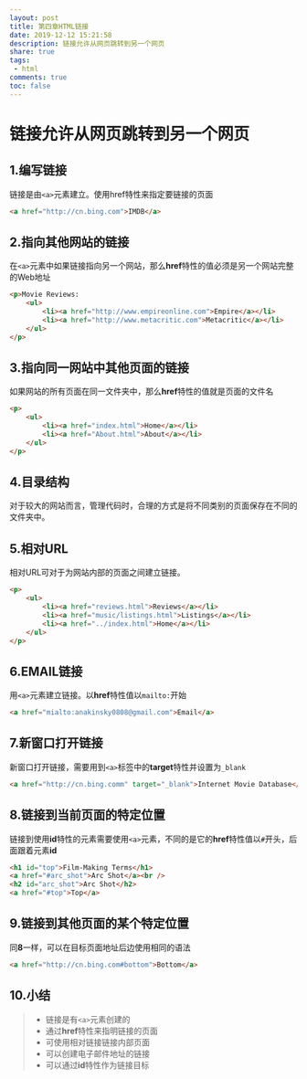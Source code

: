 ```yaml
---
layout: post
title: 第四章HTML链接
date: 2019-12-12 15:21:58
description: 链接允许从网页跳转到另一个网页
share: true
tags:
 - html
comments: true
toc: false
---
```


# 链接允许从网页跳转到另一个网页

## 1.编写链接

链接是由```<a>```元素建立。使用href特性来指定要链接的页面

```html
<a href="http://cn.bing.com">IMDB</a>
```

## 2.指向其他网站的链接

在```<a>```元素中如果链接指向另一个网站，那么**href**特性的值必须是另一个网站完整的Web地址

```html
<p>Movie Reviews:
    <ul>
        <li><a href="http://www.empireonline.com">Empire</a></li>
        <li><a href="http://www.metacritic.com">Metacritic</a></li>
    </ul>
</p>
```

## 3.指向同一网站中其他页面的链接

如果网站的所有页面在同一文件夹中，那么**href**特性的值就是页面的文件名

```html
<p>
    <ul>
        <li><a href="index.html">Home</a></li>
        <li><a href="About.html">About</a></li>
    </ul>
</p>
```

## 4.目录结构

对于较大的网站而言，管理代码时，合理的方式是将不同类别的页面保存在不同的文件夹中。

## 5.相对URL

相对URL可对于为网站内部的页面之间建立链接。

```html
<p>
    <ul>
        <li><a href="reviews.html">Reviews</a></li>
        <li><a href="music/listings.html">Listings</a></li>
        <li><a href="../index.html">Home</a></li>
    </ul>
</p>
```

## 6.EMAIL链接

用```<a>```元素建立链接。以**href**特性值以```mailto:```开始

```html
<a href="mialto:anakinsky0808@gmail.com">Email</a>
```

## 7.新窗口打开链接

新窗口打开链接，需要用到```<a>```标签中的**target**特性并设置为`_blank`

```html
<a href="http://cn.bing.comm" target="_blank">Internet Movie Database</a>
```

## 8.链接到当前页面的特定位置

链接到使用**id**特性的元素需要使用```<a>```元素，不同的是它的**href**特性值以`#`开头，后面跟着元素**id**

```html
<h1 id="top">Film-Making Terms</h1>
<a href="#arc_shot">Arc Shot</a><br />
<h2 id="arc_shot">Arc Shot</h2>
<a href="#top">Top</a>
```

## 9.链接到其他页面的某个特定位置

同**8**一样，可以在目标页面地址后边使用相同的语法

```html
<a href="http://cn.bing.com#bottom">Bottom</a>
```

## 10.小结

>* 链接是有`<a>`元素创建的
>* 通过**href**特性来指明链接的页面
>* 可使用相对链接链接内部页面
>* 可以创建电子邮件地址的链接
>* 可以通过**id**特性作为链接目标
